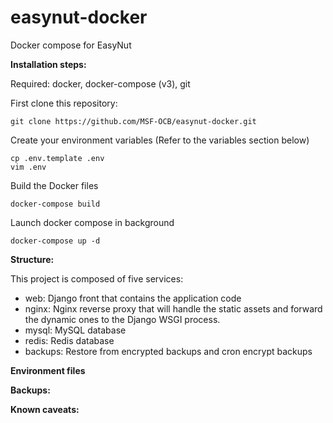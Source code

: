 # easynut-docker
Docker compose for EasyNut

<b>Installation steps:</b>

Required: docker, docker-compose (v3), git

First clone this repository:
```
git clone https://github.com/MSF-OCB/easynut-docker.git
```

Create your environment variables (Refer to the variables section below)
```
cp .env.template .env
vim .env
```

Build the Docker files
```
docker-compose build
```

Launch docker compose in background
```
docker-compose up -d
```

<b>Structure:</b>

This project is composed of five services:
<ul>
<li>web: Django front that contains the application code</li>
<li>nginx: Nginx reverse proxy that will handle the static assets and forward the dynamic ones to the Django WSGI process.</li>
<li>mysql: MySQL database</li>
<li>redis: Redis database</li>
<li>backups: Restore from encrypted backups and cron encrypt backups</li>
</ul>

<b>Environment files</b>

<b>Backups:</b>

<b>Known caveats:</b>
